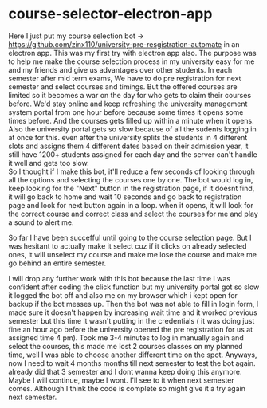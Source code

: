 # course-selector-electron-app
Here I just put my course selection bot -> https://github.com/zinx110/university-pre-resgistration-automate in an electron app. This was my first try with electron app also. 
The purpose was to help me make the course selection process in my university easy for me and my friends and give us advantages over other students. In each semester after mid term exams, We have to do pre registration for next semester and select courses and timings. But the offered courses are limited so it becomes a war on the day for who gets to claim their courses before. We'd stay online and keep refreshing the university management system portal from one hour before because some times it opens some times before. And the courses gets filled up within a minute when it opens. Also the university portal gets so slow because of all the sudents logging in at once for this. even after the university splits the students in 4 different slots and assigns them 4 different dates based on their admission year, it still have 1200+ students assigned for each day and the server can't handle it well and gets too slow.  
So I thought if I make this bot, it'll reduce a few seconds of looking through all the options and selecting the courses one by one. The bot would log in, keep looking for the "Next" button in the registration page, if it doesnt find, it will go back to home and  wait 10 seconds and go back to registration page and look for next button again in a loop. when it opens, it will look for the correct course and correct class and select the courses for me and play a sound to alert me. 

So far I have been succefful until going to the course selection page. But I was hesitant to actually make it select cuz if it clicks on already selected ones, it will unselect my course and make me lose the course and make me go behind an entire semester.

I will drop any further work with this bot because the last time I was confident after coding the click function but my university portal got so slow it logged the bot off and also me on my browser which i kept open for backup if the bot messes up. Then the bot was not able to fill in login form, I made sure it doesn't happen by increasing wait time and it worked previous semester but this time it wasn't putting in the credentials ( it was doing just fine an hour ago before the university opened the pre registration for us at assigned time 4 pm). Took me 3-4 minutes to log in manually again and select the courses, this made me lost 2 courses classes on my planned time, well I was able to choose another different time on the spot. Anyways, now I need to wait 4 months months till next semester to test the bot again. already did that 3 semester and I dont wanna keep doing this anymore. Maybe I will continue, maybe I wont. I'll see to it when next semester comes. Although I think the code is complete so might give it a try again next semester. 
